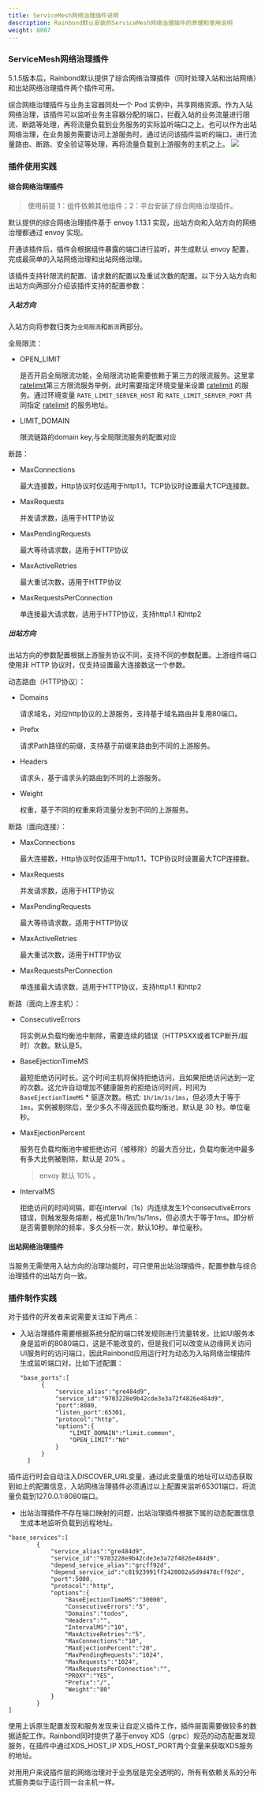 ```yaml
---
title: ServiceMesh网络治理插件说明
description: Rainbond默认安装的ServiceMesh网络治理插件的原理和使用说明
weight: 8007
---
```


### ServiceMesh网络治理插件

5.1.5版本后，Rainbond默认提供了综合网络治理插件（同时处理入站和出站网络）和出站网络治理插件两个插件可用。 

综合网络治理插件与业务主容器同处一个 Pod 实例中，共享网络资源。作为入站网络治理，该插件可以监听业务主容器分配的端口，拦截入站的业务流量进行限流、断路等处理，再将流量负载到业务服务的实际监听端口之上。也可以作为出站网络治理，在业务服务需要访问上游服务时，通过访问该插件监听的端口，进行流量路由、断路、安全验证等处理，再将流量负载到上游服务的主机之上。
![](https://grstatic.oss-cn-shanghai.aliyuncs.com/images/5.1.5/mesh-de.png)


### 插件使用实践

#### 综合网络治理插件

> 使用前提 1：组件依赖其他组件；2：平台安装了综合网络治理插件。

默认提供的综合网络治理插件基于 envoy 1.13.1 实现，出站方向和入站方向的网络治理都通过 envoy 实现。

开通该插件后，插件会根据组件暴露的端口进行监听，并生成默认 envoy 配置，完成最简单的入站网络治理和出站网络治理。

该插件支持针限流的配置、请求数的配置以及重试次数的配置。以下分入站方向和出站方向两部分介绍该插件支持的配置参数：

##### 入站方向

入站方向将参数归类为`全局限流`和`断流`两部分。

全局限流：

- OPEN_LIMIT

  是否开启全局限流功能，全局限流功能需要依赖于第三方的限流服务。这里拿 [ratelimit](https://github.com/lyft/ratelimit)第三方限流服务举例，此时需要指定环境变量来设置 [ratelimit](https://github.com/lyft/ratelimit) 的服务。通过环境变量 `RATE_LIMIT_SERVER_HOST` 和 `RATE_LIMIT_SERVER_PORT` 共同指定 [ratelimit](https://github.com/lyft/ratelimit) 的服务地址。

- LIMIT_DOMAIN

  限流链路的domain key,与全局限流服务的配置对应

断路：

- MaxConnections

  最大连接数，Http协议时仅适用于http1.1，TCP协议时设置最大TCP连接数。

- MaxRequests

  并发请求数，适用于HTTP协议

- MaxPendingRequests

  最大等待请求数，适用于HTTP协议

- MaxActiveRetries

  最大重试次数，适用于HTTP协议

- MaxRequestsPerConnection

  单连接最大请求数，适用于HTTP协议，支持http1.1 和http2

##### 出站方向

出站方向的参数配置根据上游服务协议不同，支持不同的参数配置。上游组件端口使用非 HTTP 协议时，仅支持设置最大连接数这一个参数。

动态路由（HTTP协议）：

* Domains

  请求域名，对应http协议的上游服务，支持基于域名路由并复用80端口。

* Prefix

  请求Path路径的前缀，支持基于前缀来路由到不同的上游服务。

* Headers

  请求头，基于请求头的路由到不同的上游服务。

* Weight

  权重，基于不同的权重来将流量分发到不同的上游服务。

断路（面向连接）：

- MaxConnections

  最大连接数，Http协议时仅适用于http1.1，TCP协议时设置最大TCP连接数。

- MaxRequests

  并发请求数，适用于HTTP协议

- MaxPendingRequests

  最大等待请求数，适用于HTTP协议

- MaxActiveRetries

  最大重试次数，适用于HTTP协议

- MaxRequestsPerConnection

  单连接最大请求数，适用于HTTP协议，支持http1.1 和http2

断路（面向上游主机）：

- ConsecutiveErrors

  将实例从负载均衡池中剔除，需要连续的错误（HTTP5XX或者TCP断开/超时）次数。默认是5。

- BaseEjectionTimeMS

  最短拒绝访问时长。这个时间主机将保持拒绝访问，且如果拒绝访问达到一定的次数。这允许自动增加不健康服务的拒绝访问时间，时间为 `BaseEjectionTimeMS` * 驱逐次数。格式: `1h/1m/1s/1ms`，但必须大于等于`1ms`。实例被剔除后，至少多久不得返回负载均衡池，默认是 30 秒。单位毫秒。

- MaxEjectionPercent

  服务在负载均衡池中被拒绝访问（被移除）的最大百分比，负载均衡池中最多有多大比例被剔除，默认是 20% 。
  
  > envoy 默认 10% 。

- IntervalMS

  拒绝访问的时间间隔，即在interval（1s）内连续发生1个consecutiveErrors错误，则触发服务熔断，格式是1h/1m/1s/1ms，但必须大于等于1ms。即分析是否需要剔除的频率，多久分析一次，默认10秒。单位毫秒。

#### 出站网络治理插件

当服务无需使用入站方向的治理功能时，可只使用出站治理插件，配置参数与综合治理插件的出站方向一致。


### 插件制作实践


对于插件的开发者来说需要关注如下两点：

* 入站治理插件需要根据系统分配的端口转发规则进行流量转发，比如UI服务本身是监听的8080端口，这是不能改变的，但是我们可以改变从边缘网关访问UI服务时的访问端口，因此Rainbond应用运行时为动态为入站网络治理插件生成监听端口对，比如下述配置：

  ```
  "base_ports":[
        {
            "service_alias":"gre484d9",
            "service_id":"9703228e9b42cde3e3a72f4826e484d9",
            "port":8080,
            "listen_port":65301,
            "protocol":"http",
            "options":{
                "LIMIT_DOMAIN":"limit.common",
                "OPEN_LIMIT":"NO"
            }
        }
    ]
  ```
插件运行时会自动注入DISCOVER_URL变量，通过此变量值的地址可以动态获取到如上的配置信息，入站网络治理插件必须通过以上配置来监听65301端口，将流量负载到127.0.0.1:8080端口。

* 出站治理插件不存在端口映射的问题，出站治理插件根据下属的动态配置信息生成本地监听负载到远程地址。

```
"base_services":[
        {
            "service_alias":"gre484d9",
            "service_id":"9703228e9b42cde3e3a72f4826e484d9",
            "depend_service_alias":"grcff92d",
            "depend_service_id":"c81923991ff2428082a5d9d478cff92d",
            "port":5000,
            "protocol":"http",
            "options":{
                "BaseEjectionTimeMS":"30000",
                "ConsecutiveErrors":"5",
                "Domains":"todos",
                "Headers":"",
                "IntervalMS":"10",
                "MaxActiveRetries":"5",
                "MaxConnections":"10",
                "MaxEjectionPercent":"20",
                "MaxPendingRequests":"1024",
                "MaxRequests":"1024",
                "MaxRequestsPerConnection":"",
                "PROXY":"YES",
                "Prefix":"/",
                "Weight":"80"
            }
        }
]        
```

使用上诉原生配置发现和服务发现来让自定义插件工作，插件层面需要做较多的数据适配工作。Rainbond同时提供了基于envoy XDS（grpc）规范的动态配置发现服务，在插件中通过XDS_HOST_IP XDS_HOST_PORT两个变量来获取XDS服务的地址。



对用用户来说插件层的网络治理对于业务层是完全透明的，所有有依赖关系的分布式服务类似于运行同一台主机一样。


